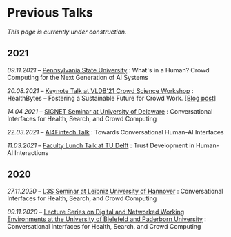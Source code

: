 # Previous Talks

*This page is currently under construction.*

## 2021

*09.11.2021* – [Pennsylvania State University]() : What's in a Human? Crowd Computing for the Next Generation of AI Systems

*20.08.2021* – [Keynote Talk at VLDB'21 Crowd Science Workshop](https://crowdscience.ai/conference_events/vldb21) : HealthBytes – Fostering a Sustainable Future for Crowd Work. [[Blog post]](https://towardsdatascience.com/discussing-trust-ethics-and-responsibility-in-ml-at-icml-vldb-and-iclr-46b85b368375)

*14.04.2021* – [SIGNET Seminar at University of Delaware](https://events.udel.edu/event/signet_seminar_-_ujwal_gadiraju_professor_at_delft_university_of_technology?utm_campaign=widget&utm_medium=widget&utm_source=University+of+Delaware) : Conversational Interfaces for Health, Search, and Crowd Computing


*22.03.2021* – [AI4Fintech Talk](https://se.ewi.tudelft.nl/ai4fintech/) : Towards Conversational Human-AI Interfaces

*11.03.2021* – [Faculty Lunch Talk at TU Delft]() : Trust Development in Human-AI Interactions

## 2020

*27.11.2020* – [L3S Seminar at Leibniz University of Hannover]() : Conversational Interfaces for Health, Search, and Crowd Computing

*09.11.2020* – [Lecture Series on Digital and Networked Working Environments at the University of Bielefeld and Paderborn University](https://www.uni-paderborn.de/en/termin?tx_cal_controller%5Btype%5D=tx_cal_phpicalendar&tx_cal_controller%5Buid%5D=21679&tx_cal_controller%5Bview%5D=event&cHash=b96d05a1419037db1400c2ba66c40dda) : Conversational Interfaces for Health, Search, and Crowd Computing
